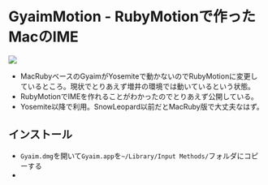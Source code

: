 # GyaimMotion - RubyMotionで作ったMacのIME

![](https://gyazo.com/470039210d20405c14ab36afff5271bb.gif)

* MacRubyベースのGyaimがYosemiteで動かないのでRubyMotionに変更しているところ。現状でとりあえず増井の環境では動いているという状態。
* RubyMotionでIMEを作れることがわかったのでとりあえず公開している。
* Yosemite以降で利用。SnowLeopard以前だとMacRuby版で大丈夫なはず。

## インストール

* ```Gyaim.dmg```を開いて```Gyaim.app```を```~/Library/Input Methods/```フォルダにコピーする
* 
